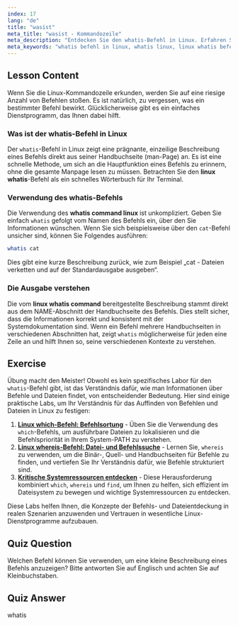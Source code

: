 ```yaml
---
index: 17
lang: "de"
title: "wasist"
meta_title: "wasist - Kommandozeile"
meta_description: "Entdecken Sie den whatis-Befehl in Linux. Erfahren Sie, wie der linux whatis-Befehl Einzeilbeschreibungen anderer Befehle liefert und ihn so zu einem wichtigen Werkzeug für die Navigation in der Kommandozeile macht."
meta_keywords: "whatis befehl in linux, whatis linux, linux whatis befehl, whatis befehl linux, linux whatis, kommandozeile, linux befehle"
---
```


## Lesson Content

Wenn Sie die Linux-Kommandozeile erkunden, werden Sie auf eine riesige Anzahl von Befehlen stoßen. Es ist natürlich, zu vergessen, was ein bestimmter Befehl bewirkt. Glücklicherweise gibt es ein einfaches Dienstprogramm, das Ihnen dabei hilft.

### Was ist der whatis-Befehl in Linux

Der `whatis`-Befehl in Linux zeigt eine prägnante, einzeilige Beschreibung eines Befehls direkt aus seiner Handbuchseite (man-Page) an. Es ist eine schnelle Methode, um sich an die Hauptfunktion eines Befehls zu erinnern, ohne die gesamte Manpage lesen zu müssen. Betrachten Sie den **linux whatis**-Befehl als ein schnelles Wörterbuch für Ihr Terminal.

### Verwendung des whatis-Befehls

Die Verwendung des **whatis command linux** ist unkompliziert. Geben Sie einfach `whatis` gefolgt vom Namen des Befehls ein, über den Sie Informationen wünschen. Wenn Sie sich beispielsweise über den `cat`-Befehl unsicher sind, können Sie Folgendes ausführen:

```bash
whatis cat
```

Dies gibt eine kurze Beschreibung zurück, wie zum Beispiel „cat - Dateien verketten und auf der Standardausgabe ausgeben“.

### Die Ausgabe verstehen

Die vom **linux whatis command** bereitgestellte Beschreibung stammt direkt aus dem NAME-Abschnitt der Handbuchseite des Befehls. Dies stellt sicher, dass die Informationen korrekt und konsistent mit der Systemdokumentation sind. Wenn ein Befehl mehrere Handbuchseiten in verschiedenen Abschnitten hat, zeigt `whatis` möglicherweise für jeden eine Zeile an und hilft Ihnen so, seine verschiedenen Kontexte zu verstehen.

## Exercise

Übung macht den Meister! Obwohl es kein spezifisches Labor für den `whatis`-Befehl gibt, ist das Verständnis dafür, wie man Informationen über Befehle und Dateien findet, von entscheidender Bedeutung. Hier sind einige praktische Labs, um Ihr Verständnis für das Auffinden von Befehlen und Dateien in Linux zu festigen:

1. **[Linux which-Befehl: Befehlsortung](https://labex.io/de/labs/linux-linux-which-command-command-locating-215210)** - Üben Sie die Verwendung des `which`-Befehls, um ausführbare Dateien zu lokalisieren und die Befehlspriorität in Ihrem System-PATH zu verstehen.
2. **[Linux whereis-Befehl: Datei- und Befehlssuche](https://labex.io/de/labs/linux-linux-whereis-command-file-and-command-finding-215211)** - Lernen Sie, `whereis` zu verwenden, um die Binär-, Quell- und Handbuchseiten für Befehle zu finden, und vertiefen Sie Ihr Verständnis dafür, wie Befehle strukturiert sind.
3. **[Kritische Systemressourcen entdecken](https://labex.io/de/labs/linux-discover-critical-system-resources-388032)** - Diese Herausforderung kombiniert `which`, `whereis` und `find`, um Ihnen zu helfen, sich effizient im Dateisystem zu bewegen und wichtige Systemressourcen zu entdecken.

Diese Labs helfen Ihnen, die Konzepte der Befehls- und Dateientdeckung in realen Szenarien anzuwenden und Vertrauen in wesentliche Linux-Dienstprogramme aufzubauen.

## Quiz Question

Welchen Befehl können Sie verwenden, um eine kleine Beschreibung eines Befehls anzuzeigen? Bitte antworten Sie auf Englisch und achten Sie auf Kleinbuchstaben.

## Quiz Answer

whatis

